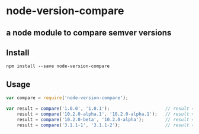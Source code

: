 # node-version-compare

## a node module to compare semver versions

## Install

```shell
npm install --save node-version-compare
```

## Usage

```javascript
var compare = require('node-version-compare');

var result = compare('1.0.0', '1.0.1');                     // result = -1
    result = compare('10.2.0-alpha.1', '10.2.0-alpha.1');   // result = 0
    result = compare('10.2.0-beta', '10.2.0-alpha');        // result = 1
    result = compare('3.1.1-1', '3.1.1-2');                 // result = -1
```
